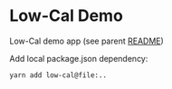 # Low-Cal Demo

Low-Cal demo app (see parent [README](../README.md))

Add local package.json dependency:
```
yarn add low-cal@file:..
```